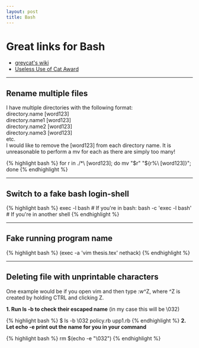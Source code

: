 ```yaml
---
layout: post
title: Bash
---
```


# Great links for Bash
- [greycat's wiki](http://mywiki.wooledge.org/)
- [Useless Use of Cat Award](http://partmaps.org/era/unix/award.html)

***
Rename multiple files
---------------------

I have multiple directories with the following format:  
directory.name [word123]  
directory.name1 [word123]  
directory.name2 [word123]  
directory.name3 [word123]  
etc.  
I would like to remove the [word123] from each directory name. It is
unreasonable to perform a mv for each as there are simply too many!

{% highlight bash %}
for r in ./*\ \[word123\]; do mv "$r" "${r%\ \[word123\]}"; done
{% endhighlight %}

***
Switch to a fake bash login-shell
---------------------------------

{% highlight bash %}
exec -l bash           # If you're in bash:
bash -c 'exec -l bash' # If you're in another shell
{% endhighlight %}

***
Fake running program name
-------------------------

{% highlight bash %}
(exec -a 'vim thesis.tex' nethack)
{% endhighlight %}

***
Deleting file with unprintable characters
----------------------------------------

One example would be if you open vim and then type :w\^Z, where ^Z is created by
holding CTRL and clicking Z.

**1. Run ls -b to check their escaped name** (in my case this will be \032)

{% highlight bash %}
$ ls -b
\032  policy.rb  upp1.rb
{% endhighlight %}
**2. Let echo -e print out the name for you in your command**

{% highlight bash %}
rm $(echo -e "\032")
{% endhighlight %}
